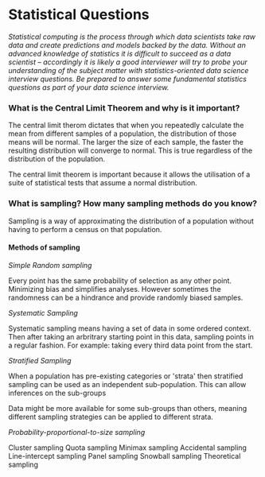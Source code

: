 # Statistical Questions


_Statistical computing is the process through which data scientists take raw data and create predictions and models backed by the data. Without an advanced knowledge of statistics it is difficult to succeed as a data scientist – accordingly it is likely a good interviewer will try to probe your understanding of the subject matter with statistics-oriented data science interview questions. Be prepared to answer some fundamental statistics questions as part of your data science interview._

### What is the Central Limit Theorem and why is it important?

The central limit therom dictates that when you repeatedly calculate the mean from different samples of a population, the distribution of those means will be normal. The larger the size of each sample, the faster the resulting distribution will converge to normal. This is true regardless of the distribution of the population. 

The central limit theorem is important because it allows the utilisation of a suite of statistical tests that assume a normal distribution. 


### What is sampling? How many sampling methods do you know?

Sampling is a way of approximating the distribution of a population without having to perform a census on that population. 

#### Methods of sampling

_Simple Random sampling_
  
  Every point has the same probability of selection as any other point. Minimizing bias and simplifies analyses. However sometimes the randomness can be a hindrance and provide randomly biased samples. 
  
_Systematic Sampling_ 

  Systematic sampling means having a set of data in some ordered context. Then after taking an arbritrary starting point in this data, sampling points in a regular fashion. For example: taking every third data point from the start. 

_Stratified Sampling_

  When a population has pre-existing categories or 'strata' then stratified sampling can be used as an independent sub-population. This can allow inferences on the sub-groups
  
  Data might be more available for some sub-groups than others, meaning different sampling strategies can be applied to different strata. 

_Probability-proportional-to-size sampling_



Cluster sampling
Quota sampling
Minimax sampling
Accidental sampling
Line-intercept sampling
Panel sampling
Snowball sampling
Theoretical sampling